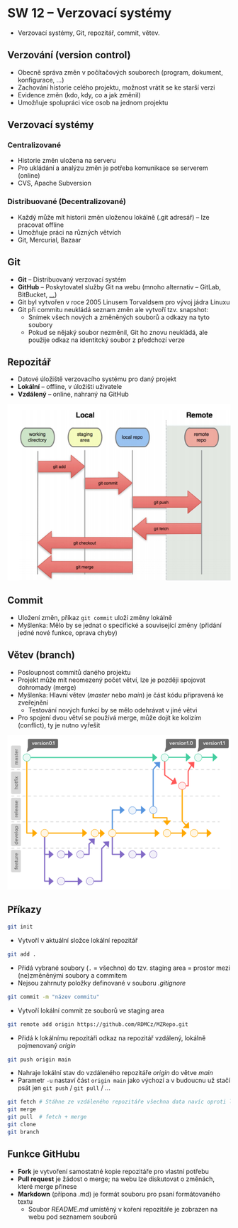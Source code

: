 # SW 12 – Verzovací systémy

* Verzovací systémy, Git, repozitář, commit, větev.

## Verzování (version control)

* Obecně správa změn v počítačových souborech (program, dokument, konfigurace, ...)
* Zachování historie celého projektu, možnost vrátit se ke starší verzi
* Evidence změn (kdo, kdy, co a jak změnil)
* Umožňuje spolupráci více osob na jednom projektu

## Verzovací systémy

### Centralizované

* Historie změn uložena na serveru
* Pro ukládání a analýzu změn je potřeba komunikace se serverem (online)
* CVS, Apache Subversion

### Distribuované (Decentralizované)

* Každý může mít historii změn uloženou lokálně (.git adresář) – lze pracovat offline
* Umožňuje práci na různých větvích
* Git, Mercurial, Bazaar

## Git

* __Git__ – Distribuovaný verzovací systém
* __GitHub__ – Poskytovatel služby Git na webu (mnoho alternativ – GitLab, BitBucket, [...](https://www.guru99.com/github-alternative.html))
* Git byl vytvořen v roce 2005 Linusem Torvaldsem pro vývoj jádra Linuxu
* Git při commitu neukládá seznam změn ale vytvoří tzv. snapshot:
  * Snímek všech nových a změněných souborů a odkazy na tyto soubory
  * Pokud se nějaký soubor nezměnil, Git ho znovu neukládá, ale použije odkaz na identitcký soubor z předchozí verze

## Repozitář

* Datové úložiště verzovacího systému pro daný projekt
* __Lokální__ – offline, v úložišti uživatele
* __Vzdálený__ – online, nahraný na GitHub

![Repo](./img/SW_12_01.PNG)

## Commit

* Uložení změn, příkaz `git commit` uloží změny lokálně
* Myšlenka: Mělo by se jednat o specifické a související změny (přidání jedné nové funkce, oprava chyby)

## Větev (branch)

* Posloupnost commitů daného projektu
* Projekt může mít neomezený počet větví, lze je později spojovat dohromady (merge)
* Myšlenka: Hlavní větev (_master_ nebo _main_) je část kódu připravená ke zveřejnění
  * Testování nových funkcí by se mělo odehrávat v jiné větvi
* Pro spojení dvou větví se používá merge, může dojít ke kolizím (conflict), ty je nutno vyřešit

![Branches](./img/SW_12_02.png)

## Příkazy

``` bash
git init
```

* Vytvoří v aktuální složce lokální repozitář

``` bash
git add .
```

* Přidá vybrané soubory (`.` = všechno) do tzv. staging area = prostor mezi (ne)změněnými soubory a commitem
* Nejsou zahrnuty položky definované v souboru _.gitignore_

``` bash
git commit -m "název commitu"
```

* Vytvoří lokální commit ze souborů ve staging area

``` bash
git remote add origin https://github.com/RDMCz/MZRepo.git
```

* Přidá k lokálnímu repozitáři odkaz na repozitář vzdálený, lokálně pojmenovaný _origin_

``` bash
git push origin main
```

* Nahraje lokální stav do vzdáleného repozitáře _origin_ do větve _main_
* Parametr `-u` nastaví část `origin main` jako výchozí a v budoucnu už stačí psát jen `git push` / `git pull` / ...

``` bash
git fetch # Stáhne ze vzdáleného repozitáře všechna data navíc oproti lokálnímu, nesloučí je (merge)
git merge
git pull  # fetch + merge
git clone
git branch
```

## Funkce GitHubu

* __Fork__ je vytvoření samostatné kopie repozitáře pro vlastní potřebu
* __Pull request__ je žádost o merge; na webu lze diskutovat o změnách, které merge přinese
* __Markdown__ (přípona .md) je formát souboru pro psaní formátovaného textu
  * Soubor _<span>README.md</span>_ umístěný v kořeni repozitáře je zobrazen na webu pod seznamem souborů
